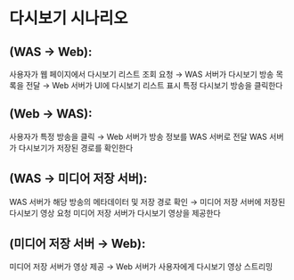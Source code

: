 # 다시보기 시나리오

## (WAS → Web):
사용자가 웹 페이지에서 다시보기 리스트 조회 요청
→ WAS 서버가 다시보기 방송 목록을 전달
→ Web 서버가 UI에 다시보기 리스트 표시
특정 다시보기 방송을 클릭한다

## (Web → WAS):
사용자가 특정 방송을 클릭
→ Web 서버가 방송 정보를 WAS 서버로 전달
WAS 서버가 다시보기가 저장된 경로를 확인한다

## (WAS → 미디어 저장 서버):
WAS 서버가 해당 방송의 메타데이터 및 저장 경로 확인
→ 미디어 저장 서버에 저장된 다시보기 영상 요청
미디어 저장 서버가 다시보기 영상을 제공한다

## (미디어 저장 서버 → Web):
미디어 저장 서버가 영상 제공
→ Web 서버가 사용자에게 다시보기 영상 스트리밍
